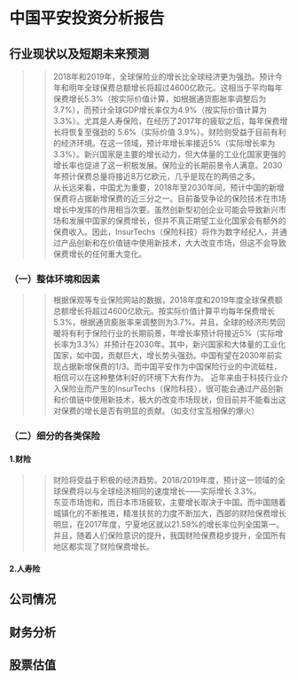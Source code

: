 # 中国平安投资分析报告  
## 行业现状以及短期未来预测
>>2018年和2019年，全球保险业的增长比全球经济更为强劲。预计今年和明年全球保费总额增长将超过4600亿欧元。这相当于平均每年保费增长5.3%（按实际价值计算，如根据通货膨胀率调整后为3.7%），而预计全球GDP增长率仅为4.9%（按实际价值计算为3.3%）。尤其是人寿保险，在经历了2017年的疲软之后，每年保费增长将恢复至强劲的 5.6%（实际价值 3.9%）。财险则受益于目前有利的经济环境。在这一领域，预计年增长率接近5%（实际增长率为3.3%）。新兴国家是主要的增长动力，但大体量的工业化国家更强的增长率也促进了这一积极发展。保险业的长期前景令人满意。2030年预计保费总量将接近8万亿欧元，几乎是现在的两倍之多。  
>>从长远来看，中国尤为重要，2018年至2030年间，预计中国的新增保费将占据新增保费的近三分之一。目前备受争论的保险技术在市场增长中发挥的作用相当次要。虽然创新型初创企业可能会导致新兴市场和发展中国家的保费增长，但并不真正期望工业化国家会有额外的保费收入。因此，InsurTechs（保险科技）将作为数字经纪人，并通过产品创新和在价值链中使用新技术，大大改变市场，但这不会导致保费增长的任何重大变化。
### （一）整体环境和因素
>>根据保观等专业保险网站的数据，2018年度和2019年度全球保费额总额增长将超过4600亿欧元。按实际价值计算平均每年保费增长5.3%，根据通货膨胀率来调整则为3.7%。并且，全球的经济形势回暖将有利于保险行业的长期前景，年增长率预计将接近5%（实际增长率为3.3%）并预计在2030年。其中，新兴国家和大体量的工业化国家，如中国，贡献巨大，增长势头强劲。中国有望在2030年前实现占据新增保费的1/3。而中国平安作为中国保险行业的中流砥柱，相信可以在这种整体利好的环境下大有作为。
>>近年来由于科技行业介入保险业而产生的InsurTechs（保险科技），很可能会通过产品创新和价值链中使用新技术，极大的改变市场现状，但目前并不能看出这对保费的增长是否有明显的贡献。（如支付宝互相保的爆火）
### （二）细分的各类保险
#### 1.财险
>>财险将受益于积极的经济趋势。2018/2019年度，预计这一领域的全球保费将以与全球经济相同的速度增长——实际增长 3.3%。  
>>东亚市场饱和，而日本市场疲软，主要增长取决于中国。而中国随着城镇化的不断推进，精准扶贫的力度不断加大，西部的财险保费增长明显，在2017年度，宁夏地区就以21.59%的增长率位列全国第一。并且，随着人们保险意识的提升，我国财险保费稳步提升，全国所有地区都实现了财险保费增长。
#### 2.人寿险
## 公司情况
## 财务分析
## 股票估值
